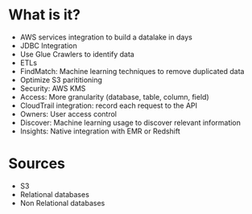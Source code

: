 # What is it?
- AWS services integration to build a datalake in days
- JDBC Integration
- Use Glue Crawlers to identify data
- ETLs
- FindMatch: Machine learning techniques to remove duplicated data
- Optimize S3 parititioning
- Security: AWS KMS
- Access: More granularity (database, table, column, field)
- CloudTrail integration: record each request to the API
- Owners: User access control
- Discover: Machine learning usage to discover relevant information
- Insights: Native integration with EMR or Redshift

# Sources
- S3
- Relational databases
- Non Relational databases